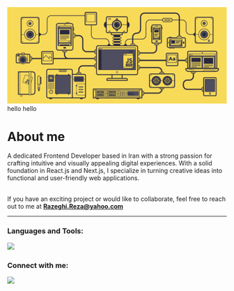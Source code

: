 <img src="./Js_banner.gif"/>
hello hello
 <h1 align="left">
 About me</h1>
A dedicated Frontend Developer based in Iran with a strong passion for crafting intuitive and visually appealing digital experiences. With a solid foundation in React.js and Next.js, I specialize in turning creative ideas into functional and user-friendly web applications.
<br></br>

If you have an exciting project or would like to collaborate, feel free to reach out to me at **Razeghi.Reza@yahoo.com**

<hr></hr>

<h3 align="left">Languages and Tools:</h3>

<p align="left">
  <a href="https://skillicons.dev">
    <img src="https://skillicons.dev/icons?i=html,css,js,bootstrap,tailwind,react,ts,nextjs,redux,nodejs,materialui,sass,less,git,figma,threejs,mongodb,mysql,vite,vitest,vercel,npm" />
</a></p>

<!-- <p>
  <img align="left" src="https://github-readme-stats.vercel.app/api/top-langs?username=reza-razeghi&show_icons=true&locale=en&layout=compact" alt="reza-razeghi" />
</p> -->

<h3 align="left">Connect with me:</h3>
<p align="left">
<a href="https://linkedin.com/in/in/reza-razeghi" target="blank">
  <img src="https://skillicons.dev/icons?i=linkedin" /></a>
</p>
